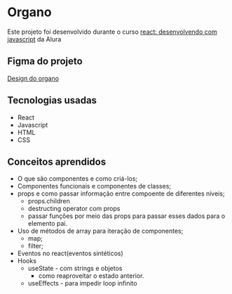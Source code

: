 # Organo

Este projeto foi desenvolvido durante o curso [react: desenvolvendo com javascript](https://www.alura.com.br/curso-online-react-desenvolvendo-javascript) da Alura

## Figma do projeto

[Design do organo](https://www.figma.com/file/T6BLI1HfB81eYOiVgpqQz7/Projeto-Intro-ao-React?node-id=134%3A128&t=3vlZEE9tCnspHVFm-0)

## Tecnologias usadas

* React
* Javascript
* HTML
* CSS

## Conceitos aprendidos

* O que são componentes e como criá-los;
* Componentes funcionais e componentes de classes;
* props e como passar informação entre compoente de diferentes níveis;
    * props.children
    * destructing operator com props
    * passar funções por meio das props para passar esses dados para o elemento pai.
* Uso de métodos de array para iteração de componentes;
    * map;
    * filter;
* Eventos no react(eventos sintéticos)
* Hooks
    * useState - com strings e objetos
        * como reaproveitar o estado anterior.
    * useEffects - para impedir loop infinito
